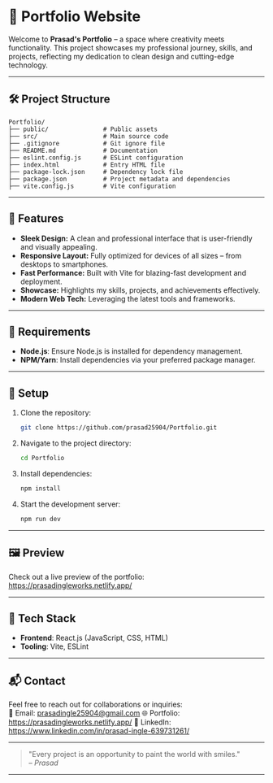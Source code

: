 # 🌟 Portfolio Website

Welcome to **Prasad's Portfolio** – a space where creativity meets functionality. This project showcases my professional journey, skills, and projects, reflecting my dedication to clean design and cutting-edge technology.

---

## 🛠️ **Project Structure**
```
Portfolio/
├── public/               # Public assets
├── src/                  # Main source code
├── .gitignore            # Git ignore file
├── README.md             # Documentation
├── eslint.config.js      # ESLint configuration
├── index.html            # Entry HTML file
├── package-lock.json     # Dependency lock file
├── package.json          # Project metadata and dependencies
├── vite.config.js        # Vite configuration
```

---

## 🚀 **Features**
- **Sleek Design:** A clean and professional interface that is user-friendly and visually appealing.
- **Responsive Layout:** Fully optimized for devices of all sizes – from desktops to smartphones.
- **Fast Performance:** Built with Vite for blazing-fast development and deployment.
- **Showcase:** Highlights my skills, projects, and achievements effectively.
- **Modern Web Tech:** Leveraging the latest tools and frameworks.

---

## 🛑 **Requirements**
- **Node.js**: Ensure Node.js is installed for dependency management.
- **NPM/Yarn**: Install dependencies via your preferred package manager.

---

## 🔧 **Setup**
1. Clone the repository:
   ```bash
   git clone https://github.com/prasad25904/Portfolio.git
   ```
2. Navigate to the project directory:
   ```bash
   cd Portfolio
   ```
3. Install dependencies:
   ```bash
   npm install
   ```
4. Start the development server:
   ```bash
   npm run dev
   ```

---

## 🖼️ **Preview**
Check out a live preview of the portfolio: 
https://prasadingleworks.netlify.app/

---

## 🧰 **Tech Stack**
- **Frontend**: React.js (JavaScript, CSS, HTML)
- **Tooling**: Vite, ESLint

---

## 📬 **Contact**
Feel free to reach out for collaborations or inquiries:  
📧 Email: prasadingle25904@gmail.com
🌐 Portfolio: https://prasadingleworks.netlify.app/ 
🔗 LinkedIn: https://www.linkedin.com/in/prasad-ingle-639731261/

---

> "Every project is an opportunity to paint the world with smiles."  
> – *Prasad*

--- 
